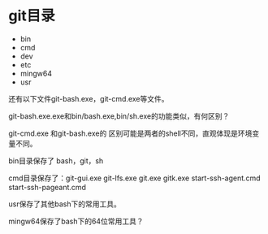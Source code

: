 # git目录



* bin
* cmd
* dev
* etc
* mingw64
* usr

还有以下文件git-bash.exe，git-cmd.exe等文件。

git-bash.exe.exe和bin/bash.exe,bin/sh.exe的功能类似，有何区别？

git-cmd.exe 和git-bash.exe的 区别可能是两者的shell不同，直观体现是环境变量不同。



bin目录保存了 bash，git，sh

cmd目录保存了：git-gui.exe
git-lfs.exe
git.exe
gitk.exe
start-ssh-agent.cmd
start-ssh-pageant.cmd



usr保存了其他bash下的常用工具。

mingw64保存了bash下的64位常用工具？



